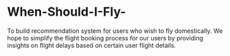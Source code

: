 # When-Should-I-Fly-
To build recommendation system for users who wish to fly domestically. We hope to simplify the flight booking process for our users by providing insights on flight delays based on certain user flight details.

